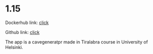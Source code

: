 # 1.15

Dockerhub link: [click](https://hub.docker.com/repository/docker/lares/cavegenerator)

Github link: [click](https://github.com/JohannesLares/gravity_assist_simulator_2020)

The app is a cavegeneratpr made in Tiralabra course in University of Helsinki.